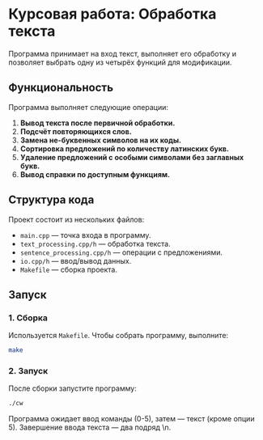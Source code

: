 # Курсовая работа: Обработка текста
Программа принимает на вход текст, выполняет его обработку и позволяет выбрать одну из четырёх функций для модификации.  

## Функциональность  

Программа выполняет следующие операции:  
1. **Вывод текста после первичной обработки.**  
2. **Подсчёт повторяющихся слов.**  
3. **Замена не-буквенных символов на их коды.**  
4. **Сортировка предложений по количеству латинских букв.**  
5. **Удаление предложений с особыми символами без заглавных букв.**  
6. **Вывод справки по доступным функциям.**  

## Структура кода  

Проект состоит из нескольких файлов:  
- `main.cpp` — точка входа в программу.  
- `text_processing.cpp/h` — обработка текста.  
- `sentence_processing.cpp/h` — операции с предложениями.  
- `io.cpp/h` — ввод/вывод данных.  
- `Makefile` — сборка проекта.  

## Запуск  

### **1. Сборка**  
Используется `Makefile`. Чтобы собрать программу, выполните:  
```sh
make
```

### **2. Запуск**  
После сборки запустите программу:
```sh
./cw
```
Программа ожидает ввод команды (0-5), затем — текст (кроме опции 5). Завершение ввода текста — два подряд \n.
